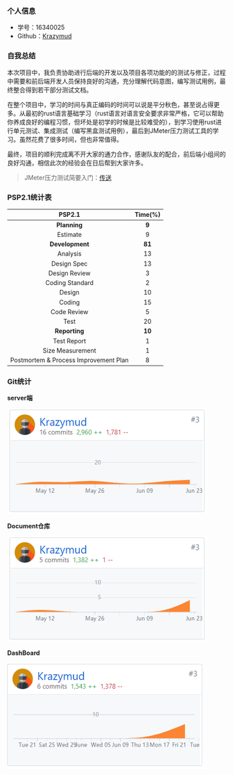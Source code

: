 ### 个人信息

- 学号：16340025
- Github：[Krazymud](https://github.com/Krazymud)



### 自我总结

本次项目中，我负责协助进行后端的开发以及项目各项功能的的测试与修正，过程中需要和前后端开发人员保持良好的沟通，充分理解代码意图，编写测试用例，最终整合得到若干部分测试文档。

在整个项目中，学习的时间与真正编码的时间可以说是平分秋色，甚至说占得更多。从最初的rust语言基础学习（rust语言对语言安全要求非常严格，它可以帮助你养成良好的编程习惯，但坏处是初学的时候是比较难受的），到学习使用rust进行单元测试、集成测试（编写黑盒测试用例），最后到JMeter压力测试工具的学习。虽然花费了很多时间，但也非常值得。

最终，项目的顺利完成离不开大家的通力合作，感谢队友的配合，前后端小组间的良好沟通，相信此次的经验会在日后帮到大家许多。

> JMeter压力测试简要入门：[传送](<https://earn-me-some-money.github.io/Dashboard/16340025-Reports/16340025-Work-Report.html>)



### PSP2.1统计表

|                PSP2.1                 | Time(%) |
| :-----------------------------------: | :-----: |
|             **Planning**              |  **9**  |
|               Estimate                |    9    |
|            **Development**            | **81**  |
|               Analysis                |   13    |
|              Design Spec              |   13    |
|             Design Review             |    3    |
|            Coding Standard            |    2    |
|                Design                 |   10    |
|                Coding                 |   15    |
|              Code Review              |    5    |
|                 Test                  |   20    |
|             **Reporting**             | **10**  |
|              Test Report              |    1    |
|           Size Measurement            |    1    |
| Postmortem & Process Improvement Plan |    8    |



### Git统计

**server端**

![](imgs/git1.png)

**Document仓库**

![](imgs/git2.png)

**DashBoard**

![](imgs/git3.png)

